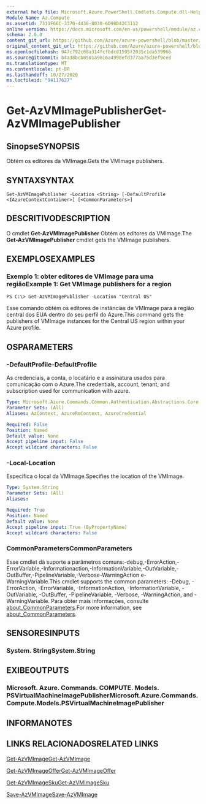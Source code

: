 ```yaml
---
external help file: Microsoft.Azure.PowerShell.Cmdlets.Compute.dll-Help.xml
Module Name: Az.Compute
ms.assetid: 7311F66C-3370-4436-8030-6D98D42C3112
online version: https://docs.microsoft.com/en-us/powershell/module/az.compute/get-azvmimagepublisher
schema: 2.0.0
content_git_url: https://github.com/Azure/azure-powershell/blob/master/src/Compute/Compute/help/Get-AzVMImagePublisher.md
original_content_git_url: https://github.com/Azure/azure-powershell/blob/master/src/Compute/Compute/help/Get-AzVMImagePublisher.md
ms.openlocfilehash: 947c792c68a314fcfbdc81595f2035c1da539966
ms.sourcegitcommit: b4a38bcb0501a9016a4998efd377aa75d3ef9ce8
ms.translationtype: MT
ms.contentlocale: pt-BR
ms.lasthandoff: 10/27/2020
ms.locfileid: "94117627"
---
```

# <span data-ttu-id="61acd-101">Get-AzVMImagePublisher</span><span class="sxs-lookup"><span data-stu-id="61acd-101">Get-AzVMImagePublisher</span></span>

## <span data-ttu-id="61acd-102">Sinopse</span><span class="sxs-lookup"><span data-stu-id="61acd-102">SYNOPSIS</span></span>
<span data-ttu-id="61acd-103">Obtém os editores da VMImage.</span><span class="sxs-lookup"><span data-stu-id="61acd-103">Gets the VMImage publishers.</span></span>

## <span data-ttu-id="61acd-104">SYNTAX</span><span class="sxs-lookup"><span data-stu-id="61acd-104">SYNTAX</span></span>

```
Get-AzVMImagePublisher -Location <String> [-DefaultProfile <IAzureContextContainer>] [<CommonParameters>]
```

## <span data-ttu-id="61acd-105">DESCRITIVO</span><span class="sxs-lookup"><span data-stu-id="61acd-105">DESCRIPTION</span></span>
<span data-ttu-id="61acd-106">O cmdlet **Get-AzVMImagePublisher** Obtém os editores da VMImage.</span><span class="sxs-lookup"><span data-stu-id="61acd-106">The **Get-AzVMImagePublisher** cmdlet gets the VMImage publishers.</span></span>

## <span data-ttu-id="61acd-107">EXEMPLOS</span><span class="sxs-lookup"><span data-stu-id="61acd-107">EXAMPLES</span></span>

### <span data-ttu-id="61acd-108">Exemplo 1: obter editores de VMImage para uma região</span><span class="sxs-lookup"><span data-stu-id="61acd-108">Example 1: Get VMImage publishers for a region</span></span>
```
PS C:\> Get-AzVMImagePublisher -Location "Central US"
```

<span data-ttu-id="61acd-109">Esse comando obtém os editores de instâncias de VMImage para a região central dos EUA dentro do seu perfil do Azure.</span><span class="sxs-lookup"><span data-stu-id="61acd-109">This command gets the publishers of VMImage instances for the Central US region within your Azure profile.</span></span>

## <span data-ttu-id="61acd-110">OS</span><span class="sxs-lookup"><span data-stu-id="61acd-110">PARAMETERS</span></span>

### <span data-ttu-id="61acd-111">-DefaultProfile</span><span class="sxs-lookup"><span data-stu-id="61acd-111">-DefaultProfile</span></span>
<span data-ttu-id="61acd-112">As credenciais, a conta, o locatário e a assinatura usados para comunicação com o Azure.</span><span class="sxs-lookup"><span data-stu-id="61acd-112">The credentials, account, tenant, and subscription used for communication with azure.</span></span>

```yaml
Type: Microsoft.Azure.Commands.Common.Authentication.Abstractions.Core.IAzureContextContainer
Parameter Sets: (All)
Aliases: AzContext, AzureRmContext, AzureCredential

Required: False
Position: Named
Default value: None
Accept pipeline input: False
Accept wildcard characters: False
```

### <span data-ttu-id="61acd-113">-Local</span><span class="sxs-lookup"><span data-stu-id="61acd-113">-Location</span></span>
<span data-ttu-id="61acd-114">Especifica o local da VMImage.</span><span class="sxs-lookup"><span data-stu-id="61acd-114">Specifies the location of the VMImage.</span></span>

```yaml
Type: System.String
Parameter Sets: (All)
Aliases:

Required: True
Position: Named
Default value: None
Accept pipeline input: True (ByPropertyName)
Accept wildcard characters: False
```

### <span data-ttu-id="61acd-115">CommonParameters</span><span class="sxs-lookup"><span data-stu-id="61acd-115">CommonParameters</span></span>
<span data-ttu-id="61acd-116">Esse cmdlet dá suporte a parâmetros comuns:-debug,-ErrorAction,-ErrorVariable,-Informationaction,-InformationVariable,-OutVariable,-OutBuffer,-PipelineVariable,-Verbose-WarningAction e-WarningVariable.</span><span class="sxs-lookup"><span data-stu-id="61acd-116">This cmdlet supports the common parameters: -Debug, -ErrorAction, -ErrorVariable, -InformationAction, -InformationVariable, -OutVariable, -OutBuffer, -PipelineVariable, -Verbose, -WarningAction, and -WarningVariable.</span></span> <span data-ttu-id="61acd-117">Para obter mais informações, consulte [about_CommonParameters](http://go.microsoft.com/fwlink/?LinkID=113216).</span><span class="sxs-lookup"><span data-stu-id="61acd-117">For more information, see [about_CommonParameters](http://go.microsoft.com/fwlink/?LinkID=113216).</span></span>

## <span data-ttu-id="61acd-118">SENSORES</span><span class="sxs-lookup"><span data-stu-id="61acd-118">INPUTS</span></span>

### <span data-ttu-id="61acd-119">System. String</span><span class="sxs-lookup"><span data-stu-id="61acd-119">System.String</span></span>

## <span data-ttu-id="61acd-120">EXIBE</span><span class="sxs-lookup"><span data-stu-id="61acd-120">OUTPUTS</span></span>

### <span data-ttu-id="61acd-121">Microsoft. Azure. Commands. COMPUTE. Models. PSVirtualMachineImagePublisher</span><span class="sxs-lookup"><span data-stu-id="61acd-121">Microsoft.Azure.Commands.Compute.Models.PSVirtualMachineImagePublisher</span></span>

## <span data-ttu-id="61acd-122">INFORMA</span><span class="sxs-lookup"><span data-stu-id="61acd-122">NOTES</span></span>

## <span data-ttu-id="61acd-123">LINKS RELACIONADOS</span><span class="sxs-lookup"><span data-stu-id="61acd-123">RELATED LINKS</span></span>

[<span data-ttu-id="61acd-124">Get-AzVMImage</span><span class="sxs-lookup"><span data-stu-id="61acd-124">Get-AzVMImage</span></span>](./Get-AzVMImage.md)

[<span data-ttu-id="61acd-125">Get-AzVMImageOffer</span><span class="sxs-lookup"><span data-stu-id="61acd-125">Get-AzVMImageOffer</span></span>](./Get-AzVMImageOffer.md)

[<span data-ttu-id="61acd-126">Get-AzVMImageSku</span><span class="sxs-lookup"><span data-stu-id="61acd-126">Get-AzVMImageSku</span></span>](./Get-AzVMImageSku.md)

[<span data-ttu-id="61acd-127">Save-AzVMImage</span><span class="sxs-lookup"><span data-stu-id="61acd-127">Save-AzVMImage</span></span>](./Save-AzVMImage.md)


